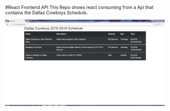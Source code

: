 #React Frontend API
This Repo shows react consuming from a Api that contains the Dallas Cowboys Schedule.

![Alt text](/reactfrontend.JPG?raw=true)
